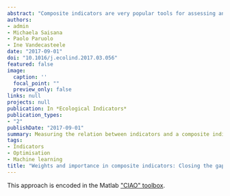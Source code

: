 ```yaml
---
abstract: "Composite indicators are very popular tools for assessing and ranking countries and institutions in terms of environmental performance, sustainability, and other complex concepts that are not directly measurable. Because of the stakes that come with the media attention of these tools, a word of caution is warranted. One common misconception relates to the effect of the weights assigned to indicators during the aggregation process. This work presents a novel series of tools that allow developers and users of composite indicators to explore effects of these weights. First, the importance of each indicator to the composite is measured by the nonlinear Pearson correlation ratio, estimated by Bayesian Gaussian processes. Second, the effect of each indicator is isolated from that of other indicators using regression analysis, and examined in detail. Finally, an optimisation procedure is proposed which allows weights to be fitted to agree with pre-specified values of importance. These three tools together give developers considerable insight into the effects of weights and suggest possibilities for refining and simplifying the aggregation. The added value of these tools are shown on three case studies: the Resource Governance Index, the Good Country Index, and the Water Retention Index."
authors:
- admin
- Michaela Saisana
- Paolo Paruolo
- Ine Vandecasteele
date: "2017-09-01"
doi: "10.1016/j.ecolind.2017.03.056"
featured: false
image:
  caption: ''
  focal_point: ""
  preview_only: false
links: null
projects: null
publication: In *Ecological Indicators*
publication_types:
- "2"
publishDate: "2017-09-01"
summary: Measuring the relation between indicators and a composite indicator using nonlinear approaches, and an optimisation method for tuning weights.
tags:
- Indicators
- Optimisation
- Machine learning
title: "Weights and importance in composite indicators: Closing the gap"
---
```


This approach is encoded in the Matlab ["CIAO" toolbox](http://dx.doi.org/10.13140/RG.2.2.14408.75520).
